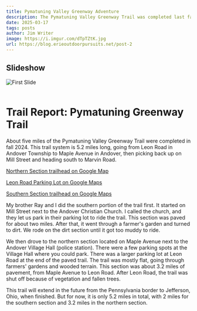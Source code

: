 ```yaml
---
title: Pymatuning Valley Greenway Adventure
description: The Pymatuning Valley Greenway Trail was completed last fall.
date: 2025-03-17
tags: posts
author: Jim Writer
image: https://i.imgur.com/dTpTZtK.jpg
url: https://blog.erieoutdoorpursuits.net/post-2
---
```



##  Slideshow

<div id="slideshow">
    <img id="slide" src="/images/image1.jpg" alt="First Slide" style="max-width: 100%; height: auto;">
</div>

<script>
    // Array of image paths "https://i.imgur.com/5QTOrvw.jpg",
    const images = [
        "https://i.imgur.com/5QTOrvw.jpg",
        "https://i.imgur.com/MFitiG7.jpg",
        "https://i.imgur.com/tTlDn29.jpg",
        "https://i.imgur.com/dTpTZtK.jpg",
        "https://i.imgur.com/uzkRrtM.jpg",
        "https://i.imgur.com/YNjPtxc.jpg",
        "https://i.imgur.com/Svlk2lR.jpg",
      
    ];

    let currentIndex = 0; // Track the current slide
    const slideElement = document.getElementById("slide");

    function showNextImage() {
        currentIndex = (currentIndex + 1) % images.length; // Cycle through images
        slideElement.src = images[currentIndex];
    }

    // Change slide every 3 seconds
    setInterval(showNextImage, 3000);
</script>


<br>

# Trail Report: Pymatuning Greenway Trail

About five miles of the Pymatuning Valley Greenway Trail were completed in fall 2024. This trail system is 5.2 miles long, going from Leon Road in Andover Township to Maple Avenue in Andover, then picking back up on Mill Street and heading south to Marvin Road.

[Northern Section trailhead on Google Map](https://www.google.com/maps/place/Andover+Village+Hall/@41.6120933,-80.5754986,17.91z/data=!4m6!3m5!1s0x88323162140602df:0x6c60358eec45ca3e!8m2!3d41.6125039!4d-80.5732802!16s%2Fg%2F1tgdtsv0!5m1!1e3?authuser=0&entry=ttu&g_ep=EgoyMDI1MDMwOC4wIKXMDSoJLDEwMjExNDU1SAFQAw%3D%3D)  

[Leon Road Parking Lot on Google Maps](https://www.google.com/maps/@41.6533992,-80.6130372,142m/data=!3m1!1e3!5m1!1e3?authuser=0&entry=ttu&g_ep=EgoyMDI1MDMwOC4wIKXMDSoJLDEwMjExNDU1SAFQAw%3D%3D)

[Southern Section trailhead on Google Maps](https://www.google.com/maps/@41.6040069,-80.5705468,377m/data=!3m1!1e3!5m1!1e3?authuser=0&entry=ttu&g_ep=EgoyMDI1MDMwOC4wIKXMDSoJLDEwMjExNDU1SAFQAw%3D%3D)
  
My brother Ray and I did the southern portion of the trail first. It started on Mill Street next to the Andover Christian Church. I called the church, and they let us park in their parking lot to ride the trail. This section was paved for about two miles. After that, it went through a farmer's garden and turned to dirt. We rode on the dirt section until it got too muddy to ride.

We then drove to the northern section located on Maple Avenue next to the Andover Village Hall (police station). There were a few parking spots at the Village Hall where you could park. There was a larger parking lot at Leon Road at the end of the paved trail. The trail was mostly flat, going through farmers' gardens and wooded terrain. This section was about 3.2 miles of pavement, from Maple Avenue to Leon Road. After Leon Road, the trail was shut off because of vegetation and fallen trees.

This trail will extend in the future from the Pennsylvania border to Jefferson, Ohio, when finished. But for now, it is only 5.2 miles in total, with 2 miles for the southern section and 3.2 miles in the northern section.
